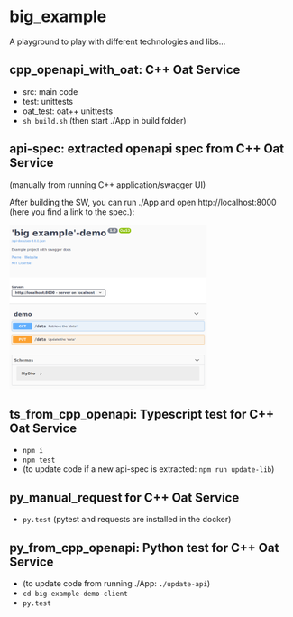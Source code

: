 # big_example

A playground to play with different technologies and libs...

## cpp_openapi_with_oat: C++ Oat Service

   * src: main code
   * test: unittests
   * oat_test: oat++ unittests
   * `sh build.sh` (then start ./App in build folder)


## api-spec: extracted openapi spec from C++ Oat Service
(manually from running C++ application/swagger UI)

After building the SW, you can run ./App and open http://localhost:8000 
(here you find a link to the spec.):

<img src="doc/swagger.png" width="350" />


## ts_from_cpp_openapi: Typescript test for C++ Oat Service
   * `npm i`
   * `npm test`
   * (to update code if a new api-spec is extracted: `npm run update-lib`)


## py_manual_request for C++ Oat Service 
   * `py.test` (pytest and requests are installed in the docker)


## py_from_cpp_openapi: Python test for C++ Oat Service
   * (to update code from running ./App: `./update-api`)
   * `cd big-example-demo-client`
   * `py.test`
